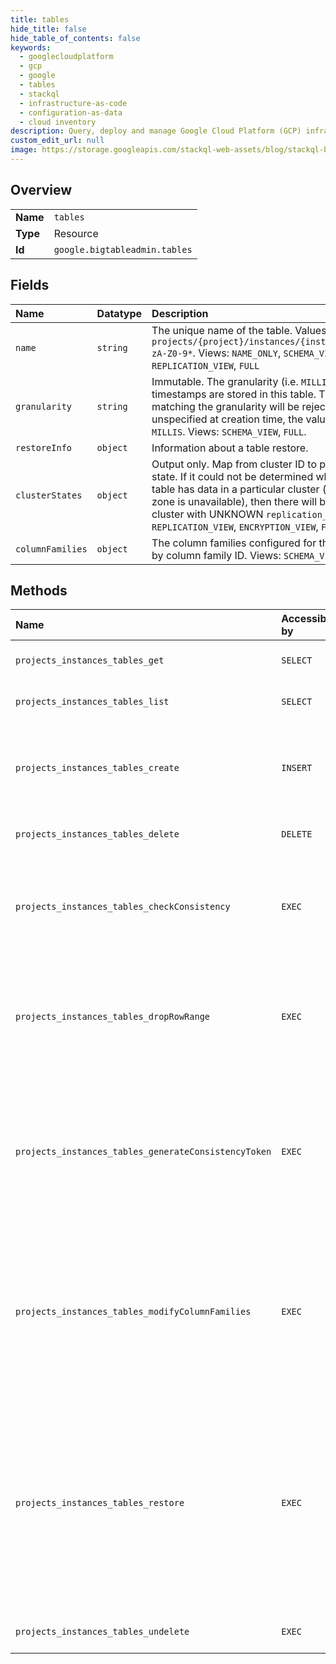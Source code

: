 ```yaml
---
title: tables
hide_title: false
hide_table_of_contents: false
keywords:
  - googlecloudplatform
  - gcp
  - google
  - tables
  - stackql
  - infrastructure-as-code
  - configuration-as-data
  - cloud inventory
description: Query, deploy and manage Google Cloud Platform (GCP) infrastructure and resources using SQL
custom_edit_url: null
image: https://storage.googleapis.com/stackql-web-assets/blog/stackql-blog-post-featured-image.png
---
```

  
    

## Overview
<table><tbody>
<tr><td><b>Name</b></td><td><code>tables</code></td></tr>
<tr><td><b>Type</b></td><td>Resource</td></tr>
<tr><td><b>Id</b></td><td><code>google.bigtableadmin.tables</code></td></tr>
</tbody></table>

## Fields
| Name | Datatype | Description |
|:-----|:---------|:------------|
| `name` | `string` | The unique name of the table. Values are of the form `projects/{project}/instances/{instance}/tables/_a-zA-Z0-9*`. Views: `NAME_ONLY`, `SCHEMA_VIEW`, `REPLICATION_VIEW`, `FULL` |
| `granularity` | `string` | Immutable. The granularity (i.e. `MILLIS`) at which timestamps are stored in this table. Timestamps not matching the granularity will be rejected. If unspecified at creation time, the value will be set to `MILLIS`. Views: `SCHEMA_VIEW`, `FULL`. |
| `restoreInfo` | `object` | Information about a table restore. |
| `clusterStates` | `object` | Output only. Map from cluster ID to per-cluster table state. If it could not be determined whether or not the table has data in a particular cluster (for example, if its zone is unavailable), then there will be an entry for the cluster with UNKNOWN `replication_status`. Views: `REPLICATION_VIEW`, `ENCRYPTION_VIEW`, `FULL` |
| `columnFamilies` | `object` | The column families configured for this table, mapped by column family ID. Views: `SCHEMA_VIEW`, `FULL` |
## Methods
| Name | Accessible by | Required Params | Description |
|:-----|:--------------|:----------------|:------------|
| `projects_instances_tables_get` | `SELECT` | `name` | Gets metadata information about the specified table. |
| `projects_instances_tables_list` | `SELECT` | `parent` | Lists all tables served from a specified instance. |
| `projects_instances_tables_create` | `INSERT` | `parent` | Creates a new table in the specified instance. The table can be created with a full set of initial column families, specified in the request. |
| `projects_instances_tables_delete` | `DELETE` | `name` | Permanently deletes a specified table and all of its data. |
| `projects_instances_tables_checkConsistency` | `EXEC` | `name` | Checks replication consistency based on a consistency token, that is, if replication has caught up based on the conditions specified in the token and the check request. |
| `projects_instances_tables_dropRowRange` | `EXEC` | `name` | Permanently drop/delete a row range from a specified table. The request can specify whether to delete all rows in a table, or only those that match a particular prefix. |
| `projects_instances_tables_generateConsistencyToken` | `EXEC` | `name` | Generates a consistency token for a Table, which can be used in CheckConsistency to check whether mutations to the table that finished before this call started have been replicated. The tokens will be available for 90 days. |
| `projects_instances_tables_modifyColumnFamilies` | `EXEC` | `name` | Performs a series of column family modifications on the specified table. Either all or none of the modifications will occur before this method returns, but data requests received prior to that point may see a table where only some modifications have taken effect. |
| `projects_instances_tables_restore` | `EXEC` | `parent` | Create a new table by restoring from a completed backup. The new table must be in the same project as the instance containing the backup. The returned table long-running operation can be used to track the progress of the operation, and to cancel it. The metadata field type is RestoreTableMetadata. The response type is Table, if successful. |
| `projects_instances_tables_undelete` | `EXEC` | `name` | Restores a specified table which was accidentally deleted. |
